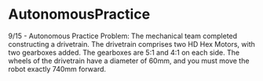 # AutonomousPractice
9/15 - Autonomous Practice Problem:
The mechanical team completed constructing a drivetrain. The drivetrain comprises two HD Hex Motors, with two gearboxes added. The gearboxes are 5:1 and 4:1 on each side. The wheels of the drivetrain have a diameter of 60mm, and you must move the robot exactly 740mm forward.

